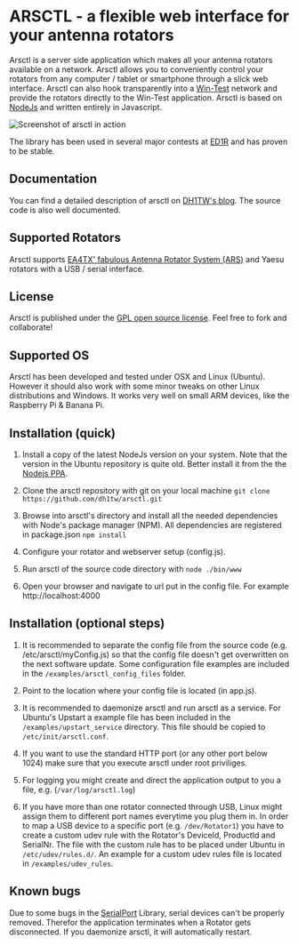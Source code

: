 # ARSCTL - a flexible web interface for your antenna rotators


Arsctl is a server side application which makes all your antenna rotators available on a network. Arsctl allows you to conveniently control your rotators from any computer / tablet or smartphone through a slick web interface. Arsctl can also hook transparently into a [Win-Test](http://www.win-test.com) network and provide the rotators directly to the Win-Test application. Arsctl is based on [NodeJs](https://nodejs.org/) and written entirely in Javascript.

![Screenshot of arsctl in action](http://www.dh1tw.de/wp-content/uploads/2015/01/Screen-Shot-2014-11-13-at-02.06.42.png)

The library has been used in several major contests at [ED1R](http://www.ed1r.com) and has proven to be stable.

## Documentation
You can find a detailed description of arsctl on [DH1TW's blog](http://www.dh1tw.de/network-accessible-rotators). The source code is also well documented.

## Supported Rotators
Arsctl supports [EA4TX' fabulous Antenna Rotator System (ARS)](http://www.ea4tx.com) and Yaesu rotators with a USB / serial interface.


## License
Arsctl is published under the [GPL open source license](https://github.com/dh1tw/arsctl/blob/master/gpl.md). Feel free to fork and collaborate!

## Supported OS
Arsctl has been developed and tested under OSX and Linux (Ubuntu). However it should also work with some minor tweaks on other Linux distributions and Windows. It works very well on small ARM devices, like the Raspberry Pi & Banana Pi.

## Installation (quick)

1. Install a copy of the latest NodeJs version on your system. Note that the version in the Ubuntu repository is quite old. Better install it from the the [Nodejs PPA](https://github.com/joyent/node/wiki/installing-node.js-via-package-manager).

2. Clone the arsctl repository with git on your local machine 
    `git clone https://github.com/dh1tw/arsctl.git`

3. Browse into arsctl's directory and install all the needed dependencies with Node's package manager (NPM). All dependencies are registered in package.json
    `npm install`

4. Configure your rotator and webserver setup (config.js).

5. Run arsctl of the source code directory with 
    `node ./bin/www`
    
6. Open your browser and navigate to url put in the config file. For example
    http://localhost:4000

## Installation (optional steps)

1. It is recommended to separate the config file from the source code (e.g. /etc/arsctl/myConfig.js) so that the config file doesn't get overwritten on the next software update. Some configuration file examples are included in the `/examples/arsctl_config_files` folder.

2. Point to the location where your config file is located (in app.js).

3. It is recommended to daemonize arsctl and run arsctl as a service. For Ubuntu's Upstart a example file has been included in the `/examples/upstart_service` directory. This file should be copied to `/etc/init/arsctl.conf`.

4. If you want to use the standard HTTP port (or any other port below 1024) make sure that you execute arsctl under root priviliges.

5. For logging you might create and direct the application output to you a file, e.g. (`/var/log/arsctl.log`)

6. If you have more than one rotator connected through USB, Linux might assign them to different port names everytime you plug them in. In order to map a USB device to a specific port (e.g. `/dev/Rotator1`) you have to create a custom udev rule with the Rotator's DeviceId, ProductId and SerialNr. The file with the custom rule has to be placed under Ubuntu in `/etc/udev/rules.d/`. An example for a custom udev rules file is located in `/examples/udev_rules`.

## Known bugs

Due to some bugs in the [SerialPort](https://github.com/voodootikigod/node-serialport) Library, serial devices can't be  properly removed. Therefor the application terminates when a Rotator gets disconnected. If you daemonize arsctl, it will automatically restart.
